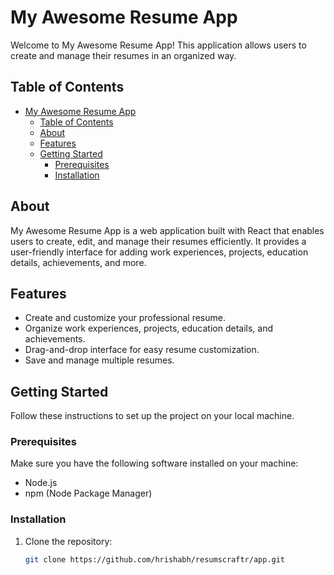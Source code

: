 # My Awesome Resume App

Welcome to My Awesome Resume App! This application allows users to create and manage their resumes in an organized way.

## Table of Contents

- [My Awesome Resume App](#my-awesome-resume-app)
  - [Table of Contents](#table-of-contents)
  - [About](#about)
  - [Features](#features)
  - [Getting Started](#getting-started)
    - [Prerequisites](#prerequisites)
    - [Installation](#installation)

## About

My Awesome Resume App is a web application built with React that enables users to create, edit, and manage their resumes efficiently. It provides a user-friendly interface for adding work experiences, projects, education details, achievements, and more.

## Features

- Create and customize your professional resume.
- Organize work experiences, projects, education details, and achievements.
- Drag-and-drop interface for easy resume customization.
- Save and manage multiple resumes.

## Getting Started

Follow these instructions to set up the project on your local machine.

### Prerequisites

Make sure you have the following software installed on your machine:

- Node.js
- npm (Node Package Manager)

### Installation

1. Clone the repository:

   ```bash
   git clone https://github.com/hrishabh/resumscraftr/app.git
